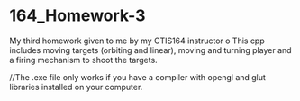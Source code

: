 # 164_Homework-3
My third homework given to me by my CTIS164 instructor
o This cpp includes moving targets (orbiting and linear), moving and turning player and a firing mechanism to shoot the targets.

//The .exe file only works if you have a compiler with opengl and glut libraries installed on your computer.
